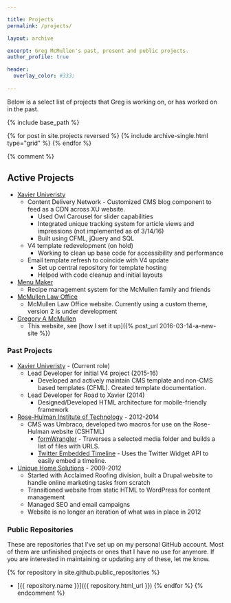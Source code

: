 ```yaml
---

title: Projects
permalink: /projects/

layout: archive

excerpt: Greg McMullen's past, present and public projects.
author_profile: true

header: 
  overlay_color: #333;
  
---
```


Below is a select list of projects that Greg is working on, or has worked on in the past.

{% include base_path %}

<div class="grid__wrapper">
  {% for post in site.projects reversed %}
    {% include archive-single.html type="grid" %}
  {% endfor %}
</div>

{% comment %}
## Active Projects

* [Xavier Univeristy](http://www.xavier.edu)
  * Content Delivery Network - Customized CMS blog component to feed as a CDN across XU website.
    - Used Owl Carousel for slider capabilities
    - Integrated unique tracking system for article views and impressions (not implemented as of 3/14/16)
    - Built using CFML, jQuery and SQL
  * V4 template redevelopment (on hold)
  	- Working to clean up base code for accessibility and performance
  * Email template refresh to coincide with V4 update
    - Set up central repository for template hosting
    - Helped with code cleanup and initial layouts
* [Menu Maker](http://ourmenumaker.com)
  * Recipe management system for the McMullen family and friends
* [McMullen Law Office](http://www.mcmullenlaw.com)
  * McMullen Law Office website. Currently using a custom theme, version 2 is under development
* [Gregory A McMullen](http://gregoryamcmullen.com)
  * This website, see [how I set it up]({% post_url 2016-03-14-a-new-site %})

### Past Projects

* [Xavier Univeristy](http://www.xavier.edu) - (Current role)
  * Lead Developer for initial V4 project (2015-16)
    - Developed and actively maintain CMS template and non-CMS based templates (CFML). Created template documentation.
  * Lead Developer for Road to Xavier (2014)
    - Designed/Developed HTML architecture for mobile-friendly framework
* [Rose-Hulman Institute of Technology](http://www.rose-hulman.edu) - 2012-2014
  * CMS was Umbraco, developed two macros for use on the Rose-Hulman website (CSHTML)
    - [formWrangler](https://our.umbraco.org/projects/collaboration/form-wrangler/) - Traverses a selected media folder and builds a list of files with URLS.
    - [Twitter Embedded Timeline](https://our.umbraco.org/projects/website-utilities/twitter-embedded-timeline/) - Uses the Twitter Widget API to easily embed a timeline.
* [Unique Home Solutions](http://www.uniquehomesolutions.org) - 2009-2012
  * Started with Acclaimed Roofing division, built a Drupal website to handle online marketing tasks from scratch
  * Transitioned website from static HTML to WordPress for content management
  * Managed SEO and email campaigns
  * Website is no longer an iteration of what was in place in 2012

### Public Repositories

These are repositories that I've set up on my personal GitHub account. Most of them are unfinished projects or ones that I have no use for anymore. If you are interested in maintaining or updating any of these, let me know.

{% for repository in site.github.public_repositories %}
* [{{ repository.name }}]({{ repository.html_url }})
{% endfor %}
{% endcomment %}